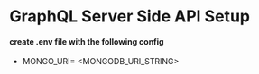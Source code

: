 # GraphQL Server Side API Setup

#### create .env file with the following config

- MONGO_URI= <MONGODB_URI_STRING>